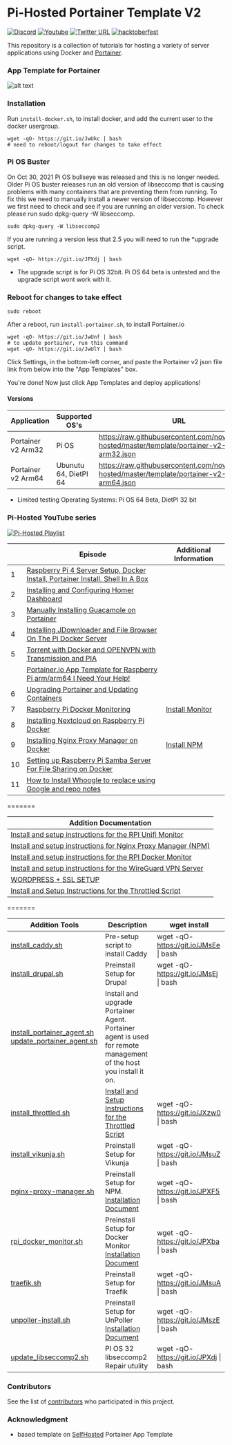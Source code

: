 # Pi-Hosted Portainer Template V2

[![Discord](https://img.shields.io/discord/316245914987528193?logo=discord)](https://discord.com/invite/v8dAnFV) [![Youtube](https://img.shields.io/badge/YouTube-FF0000?style=flat-square&logo=youtube&logoColor=white)](https://www.youtube.com/channel/UCrjKdwxaQMSV_NDywgKXVmw) [![Twitter URL](https://img.shields.io/twitter/follow/novaspirittech?style=flat-square&logo=twitter)](https://twitter.com/novaspirittech) [![hacktoberfest](https://img.shields.io/badge/hacktoberfest-friendly-orange)](https://hacktoberfest.digitalocean.com)

This repository is a collection of tutorials for hosting a variety of server applications using Docker and [Portainer](https://github.com/portainer/portainer).

### App Template for Portainer
![alt text](https://github.com/novaspirit/pi-hosted/blob/master/apptemplate.png?raw=true)

### Installation
Run `install-docker.sh`, to install docker, and add the current user to the docker usergroup.
```
wget -qO- https://git.io/JwUkc | bash
# need to reboot/logout for changes to take effect
```

### Pi OS Buster  
On Oct 30, 2021 Pi OS bullseye was released and this is no longer needed.  Older Pi OS buster releases run an old version of libseccomp that is causing problems with many containers that are preventing them from running.  To fix this we need to manually install a newer version of libseccomp.  However we first need to check and see if you are running an older version.  To check please run sudo dpkg-query -W libseccomp.
```
sudo dpkg-query -W libseccomp2
```
If you are running a version less that 2.5 you will need to run the *upgrade script.

```
wget -qO- https://git.io/JPXdj | bash
```
* The upgrade script is for Pi OS 32bit.  Pi OS 64 beta is untested and the upgrade script wont work with it.

### Reboot for changes to take effect

```
sudo reboot
```

After a reboot, run `install-portainer.sh`, to install Portainer.io
```
wget -qO- https://git.io/JwUnf | bash
# to update portainer, run this command
wget -qO- https://git.io/JwUlY | bash
```
Click Settings, in the bottom-left corner, and paste the Portainer v2 json file link from below into the "App Templates" box.

You're done! Now just click App Templates and deploy applications!

#### Versions
| Application  | Supported OS's | URL |
| ------------- | ------------- | ------------- |
| Portainer v2 Arm32 | Pi OS | https://raw.githubusercontent.com/novaspirit/pi-hosted/master/template/portainer-v2-arm32.json |
| Portainer v2 Arm64 | Ubunutu 64, DietPI 64 | https://raw.githubusercontent.com/novaspirit/pi-hosted/master/template/portainer-v2-arm64.json |

* Limited testing Operating Systems: Pi OS 64 Beta, DietPI 32 bit

### Pi-Hosted YouTube series

[![Pi-Hosted Playlist](https://i.ytimg.com/vi/cO2-gQ09Jj0/hqdefault.jpg?sqp=-oaymwEXCNACELwBSFryq4qpAwkIARUAAIhCGAE=&rs=AOn4CLAfgdX8HlHas2CddSmgwJzergnTzQ)](https://www.youtube.com/watch?v=cO2-gQ09Jj0&list=PL846hFPMqg3jwkxcScD1xw2bKXrJVvarc)


|   | Episode                                                                                                                                                                       | Additional Information |
|---|-------------------------------------------------------------------------------------------------------------------------------------------------------------------------------|------------|
| 1 | [Raspberry Pi 4 Server Setup, Docker Install, Portainer Install, Shell In A Box](https://www.youtube.com/watch?v=cO2-gQ09Jj0&list=PL846hFPMqg3jwkxcScD1xw2bKXrJVvarc&index=1) | | 
| 2 |                   [Installing and Configuring Homer Dashboard](https://www.youtube.com/watch?v=_d3J88ootYo&list=PL846hFPMqg3jwkxcScD1xw2bKXrJVvarc&index=2)                   | |
| 3 |                   [Manually Installing Guacamole on Portainer](https://www.youtube.com/watch?v=cKAhnf8X1lo&list=PL846hFPMqg3jwkxcScD1xw2bKXrJVvarc&index=3)                   | |
| 4 |         [Installing JDownloader and File Browser On The Pi Docker Server](https://www.youtube.com/watch?v=30MYRgCObu8&list=PL846hFPMqg3jwkxcScD1xw2bKXrJVvarc&index=4)        | |
| 5 |            [Torrent with Docker and OPENVPN with Transmission and PIA](https://www.youtube.com/watch?v=tGLVEq913_4&list=PL846hFPMqg3jwkxcScD1xw2bKXrJVvarc&index=5)           | |
|  |     [Portainer.io App Template for Raspberry Pi arm/arm64 I Need Your Help!](https://www.youtube.com/watch?v=Zn-VELlaIN4&list=PL846hFPMqg3jwkxcScD1xw2bKXrJVvarc&index=6)     | |
| 6 |                   [Upgrading Portainer and Updating Containers](https://www.youtube.com/watch?v=q3wKqk8qVS8&list=PL846hFPMqg3jwkxcScD1xw2bKXrJVvarc&index=7)                  | |
| 7 |                         [Raspberry Pi Docker Monitoring](https://www.youtube.com/watch?v=IoD3vFuep64&list=PL846hFPMqg3jwkxcScD1xw2bKXrJVvarc&index=8)                         | [Install Monitor](https://github.com/novaspirit/pi-hosted/blob/master/docs/rpi_docker_monitor.md) |
| 8 |        [Installing Nextcloud on Raspberry Pi Docker](https://www.youtube.com/watch?v=E6IrT3g5Gqc&list=UUrjKdwxaQMSV_NDywgKXVmw&index=7)                                       | |
| 9 |                         [Installing Nginx Proxy Manager on Docker](https://www.youtube.com/watch?v=yl2Laxbqvo8)                                                             | [Install NPM](https://github.com/novaspirit/pi-hosted/blob/master/docs/nginx_proxy_manager.md) |
| 10 | [Setting up Raspberry Pi Samba Server For File Sharing on Docker](https://www.youtube.com/watch?v=2zZ3_1GRWrM) | |
| 11 | [How to Install Whoogle to replace using Google and repo notes](https://www.youtube.com/watch?v=j3ZGxo3ibUs) | |


=======

| Addition Documentation |
|------------------------|
| [Install and setup instructions for the RPI Unifi Monitor](https://github.com/novaspirit/pi-hosted/blob/master/docs/UnPoller-Monitor.md) |
| [Install and setup instructions for Nginx Proxy Manager (NPM)](https://github.com/novaspirit/pi-hosted/blob/master/docs/nginx_proxy_manager.md) |
|[Install and setup instructions for the RPI Docker Monitor](https://github.com/novaspirit/pi-hosted/blob/master/docs/rpi_docker_monitor.md) |
|[Install and setup instructions for the WireGuard VPN Server](https://github.com/novaspirit/pi-hosted/blob/master/docs/wiregaurd-install.md) |
|[WORDPRESS + SSL SETUP](https://github.com/novaspirit/pi-hosted/blob/master/docs/wordpress_installation.md) |
|[Install and Setup Instructions for the Throttled Script](https://github.com/novaspirit/pi-hosted/blob/master/docs/throttled.md) |

=======

| Addition Tools | Description | wget install |
|----------------|--------------|--------------|
| [install_caddy.sh](https://github.com/rmiddle/pi-hosted/blob/master/tools/install_caddy.sh) | Pre-setup script to install Caddy | wget -qO- https://git.io/JMsEe  \| bash | 
| [install_drupal.sh](https://github.com/rmiddle/pi-hosted/blob/master/tools/install_drupal.sh) | Preinstall Setup for Drupal | wget -qO-  https://git.io/JMsEj \| bash |
| [install_portainer_agent.sh](https://github.com/rmiddle/pi-hosted/blob/master/tools/install_portainer_agent.sh) [update_portainer_agent.sh](https://github.com/rmiddle/pi-hosted/blob/master/tools/update_portainer_agent.sh) |Install and upgrade Portainer Agent.  Portainer agent is used for remote management of the host you install it on.  |  |
| [install_throttled.sh](https://github.com/rmiddle/pi-hosted/blob/readme_update/tools/install_throttled.sh)  | [Install and Setup Instructions for the Throttled Script](https://github.com/novaspirit/pi-hosted/blob/master/docs/throttled.md) | wget -qO- https://git.io/JXzw0 \| bash |
| [install_vikunja.sh](https://github.com/rmiddle/pi-hosted/blob/readme_update/tools/install_vikunja.sh) | Preinstall Setup for Vikunja | wget -qO-  https://git.io/JMsuZ \| bash |
| [nginx-proxy-manager.sh](https://github.com/rmiddle/pi-hosted/blob/readme_update/tools/nginx-proxy-manager.sh) | Preinstall Setup for NPM. [Installation Document](https://github.com/novaspirit/pi-hosted/blob/master/docs/nginx_proxy_manager.md) | wget -qO- https://git.io/JPXF5 \| bash |
| [rpi_docker_monitor.sh](https://github.com/rmiddle/pi-hosted/blob/readme_update/tools/rpi_docker_monitor.sh) | Preinstall Setup for Docker Monitor [Installation Document](https://github.com/novaspirit/pi-hosted/blob/master/docs/rpi_docker_monitor.md) | wget -qO- https://git.io/JPXba \| bash |
| [traefik.sh](https://github.com/rmiddle/pi-hosted/blob/readme_update/tools/traefik.sh) | Preinstall Setup for Traefik | wget -qO- https://git.io/JMsuA \| bash |
| [unpoller-install.sh](https://github.com/rmiddle/pi-hosted/blob/readme_update/tools/unpoller-install.sh) | Preinstall Setup for UnPoller [Installation Document](https://github.com/rmiddle/pi-hosted/blob/readme_update/docs/UnPoller-Monitor.md)| wget -qO- https://git.io/JMszE \| bash |
| [update_libseccomp2.sh](https://github.com/rmiddle/pi-hosted/blob/readme_update/tools/update_libseccomp2.sh) | PI OS 32 libseccomp2 Repair utulity | wget -qO- https://git.io/JPXdj \| bash |


### Contributors

See the list of [contributors](https://github.com/novaspirit/pi-hosted/graphs/contributors) who participated in this project.

### Acknowledgment
* based template on [SelfHosted](https://github.com/SelfhostedPro/selfhosted_templates) Portainer App Template


